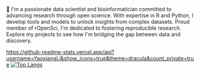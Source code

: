 👋 I'm a passionate data scientist and bioinformatician committed to advancing research through open science. With expertise in R and Python, I develop tools and models to unlock insights from complex datasets. Proud member of rOpenSci, I'm dedicated to fostering reproducible research. Explore my projects to see how I'm bridging the gap between data and discovery.

https://github-readme-stats.vercel.app/api?username=YaoxiangLi&show_icons=true&theme=dracula&count_private=true
[![Top Langs](https://github-readme-stats.vercel.app/api/top-langs/?username=YaoxiangLi&layout=compact)](https://github.com/YaoxiangLi/github-readme-stats)